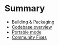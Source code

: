 # Summary

- [Building & Packaging](./chapter_1.md)
- [Codebase overview](./chapter_2.md)
- [Portable mode](./chapter_3.md)
- [Community Fixes](./community-fixes.md)
